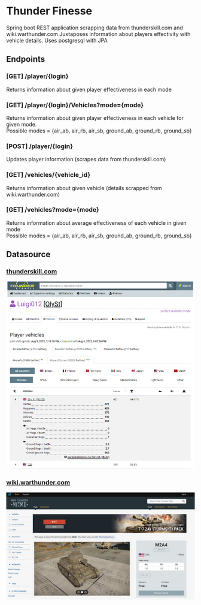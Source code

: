 # Thunder Finesse
Spring boot REST application scrapping data from thunderskill.com and 
wiki.warthunder.com Juxtaposes information about players effectivity with 
vehicle details. Uses postgresql with JPA

## Endpoints
### [GET] /player/{login}
Returns information about given player effectiveness in each mode
### [GET] /player/{login}/Vehicles?mode={mode}
Returns information about given player effectiveness in each vehicle for given mode. 
<br> Possible modes = {air_ab, air_rb, air_sb, ground_ab, ground_rb, ground_sb}
### [POST] /player/{login}
Updates player information (scrapes data from thunderskill.com)
### [GET] /vehicles/{vehicle_id}
Returns information about given vehicle (details scrapped from wiki.warthunder.com)
### [GET] /vehicles?mode={mode}
Returns information about average effectiveness of each vehicle in given mode
<br> Possible modes = {air_ab, air_rb, air_sb, ground_ab, ground_rb, ground_sb}

## Datasource
### [thunderskill.com](https://thunderskill.com/en)
![thunderskill-readme.png](readme-pictures/thunderskill-readme.png)

### [wiki.warthunder.com](https://wiki.warthunder.com/Main_Page)
![wiki-warthunder-readme.png](readme-pictures/wiki-warthunder-readme.png)